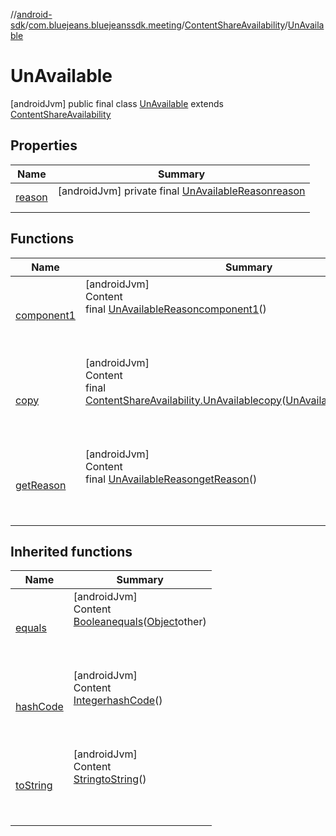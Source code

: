 //[android-sdk](../../../../index.md)/[com.bluejeans.bluejeanssdk.meeting](../../index.md)/[ContentShareAvailability](../index.md)/[UnAvailable](index.md)



# UnAvailable  
 [androidJvm] public final class [UnAvailable](index.md) extends [ContentShareAvailability](../index.md)   


## Properties  
  
|  Name |  Summary | 
|---|---|
| <a name="com.bluejeans.bluejeanssdk.meeting/ContentShareAvailability.UnAvailable/reason/#/PointingToDeclaration/"></a>[reason](index.md#949920604%2FProperties%2F-435046686)| <a name="com.bluejeans.bluejeanssdk.meeting/ContentShareAvailability.UnAvailable/reason/#/PointingToDeclaration/"></a> [androidJvm] private final [UnAvailableReason](../../-un-available-reason/index.md)[reason](index.md#949920604%2FProperties%2F-435046686)  <br>   <br>|


## Functions  
  
|  Name |  Summary | 
|---|---|
| <a name="com.bluejeans.bluejeanssdk.meeting/ContentShareAvailability.UnAvailable/component1/#/PointingToDeclaration/"></a>[component1](component1.md)| <a name="com.bluejeans.bluejeanssdk.meeting/ContentShareAvailability.UnAvailable/component1/#/PointingToDeclaration/"></a>[androidJvm]  <br>Content  <br>final [UnAvailableReason](../../-un-available-reason/index.md)[component1](component1.md)()  <br>  <br><br><br>|
| <a name="com.bluejeans.bluejeanssdk.meeting/ContentShareAvailability.UnAvailable/copy/#com.bluejeans.bluejeanssdk.meeting.UnAvailableReason/PointingToDeclaration/"></a>[copy](copy.md)| <a name="com.bluejeans.bluejeanssdk.meeting/ContentShareAvailability.UnAvailable/copy/#com.bluejeans.bluejeanssdk.meeting.UnAvailableReason/PointingToDeclaration/"></a>[androidJvm]  <br>Content  <br>final [ContentShareAvailability.UnAvailable](index.md)[copy](copy.md)([UnAvailableReason](../../-un-available-reason/index.md)reason)  <br>  <br><br><br>|
| <a name="com.bluejeans.bluejeanssdk.meeting/ContentShareAvailability.UnAvailable/getReason/#/PointingToDeclaration/"></a>[getReason](get-reason.md)| <a name="com.bluejeans.bluejeanssdk.meeting/ContentShareAvailability.UnAvailable/getReason/#/PointingToDeclaration/"></a>[androidJvm]  <br>Content  <br>final [UnAvailableReason](../../-un-available-reason/index.md)[getReason](get-reason.md)()  <br>  <br><br><br>|


## Inherited functions  
  
|  Name |  Summary | 
|---|---|
| <a name="kotlin/ContentShareAvailability.UnAvailable/equals/#kotlin.Any?/PointingToDeclaration/"></a>[equals](index.md#-1226941502%2FFunctions%2F-435046686)| <a name="kotlin/ContentShareAvailability.UnAvailable/equals/#kotlin.Any?/PointingToDeclaration/"></a>[androidJvm]  <br>Content  <br>[Boolean](https://developer.android.com/reference/kotlin/java/lang/Boolean.html)[equals](index.md#-1226941502%2FFunctions%2F-435046686)([Object](https://developer.android.com/reference/kotlin/java/lang/Object.html)other)  <br>  <br><br><br>|
| <a name="kotlin/ContentShareAvailability.UnAvailable/hashCode/#/PointingToDeclaration/"></a>[hashCode](index.md#-521852188%2FFunctions%2F-435046686)| <a name="kotlin/ContentShareAvailability.UnAvailable/hashCode/#/PointingToDeclaration/"></a>[androidJvm]  <br>Content  <br>[Integer](https://developer.android.com/reference/kotlin/java/lang/Integer.html)[hashCode](index.md#-521852188%2FFunctions%2F-435046686)()  <br>  <br><br><br>|
| <a name="kotlin/ContentShareAvailability.UnAvailable/toString/#/PointingToDeclaration/"></a>[toString](index.md#-700018253%2FFunctions%2F-435046686)| <a name="kotlin/ContentShareAvailability.UnAvailable/toString/#/PointingToDeclaration/"></a>[androidJvm]  <br>Content  <br>[String](https://developer.android.com/reference/kotlin/java/lang/String.html)[toString](index.md#-700018253%2FFunctions%2F-435046686)()  <br>  <br><br><br>|

